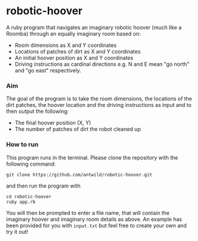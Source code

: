 # robotic-hoover

A ruby program that navigates an imaginary robotic hoover (much like a Roomba) through an equally imaginary room based on:

- Room dimensions as X and Y coordinates
- Locations of patches of dirt as X and Y coordinates
- An initial hoover position as X and Y coordinates
- Driving instructions as cardinal directions e.g. N and E mean "go north" and "go east" respectively.

### Aim

The goal of the program is to take the room dimensions, the locations of the dirt patches, the hoover location and the driving instructions as input and to then output the following:

- The final hoover position (X, Y)
- The number of patches of dirt the robot cleaned up

### How to run
This program runs in the terminal. Please clone the repository with the following command:

`git clone https://github.com/antwild/robotic-hoover.git`

and then run the program with
```
cd robotic-hoover
ruby app.rb
```
You will then be prompted to enter a file name, that will contain the imaginary hoover and imaginary room details as above. An example has been provided for you with `input.txt` but feel free to create your own and try it out!

